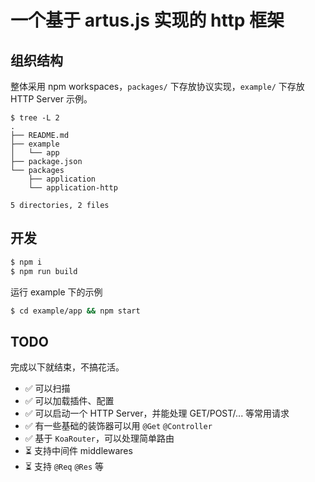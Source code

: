 # 一个基于 artus.js 实现的 http 框架

## 组织结构

整体采用 npm workspaces，`packages/` 下存放协议实现，`example/` 下存放 HTTP Server 示例。

```
$ tree -L 2
.
├── README.md
├── example
│   └── app
├── package.json
└── packages
    ├── application
    └── application-http

5 directories, 2 files
```

## 开发

```bash
$ npm i
$ npm run build
```

运行 example 下的示例

```bash
$ cd example/app && npm start
```

## TODO

完成以下就结束，不搞花活。

- ✅ 可以扫描
- ✅ 可以加载插件、配置
- ✅ 可以启动一个 HTTP Server，并能处理 GET/POST/... 等常用请求
- ✅ 有一些基础的装饰器可以用 `@Get` `@Controller`
- ✅ 基于 `KoaRouter`，可以处理简单路由
- ⏳ 支持中间件 middlewares
- ⏳ 支持 `@Req` `@Res` 等